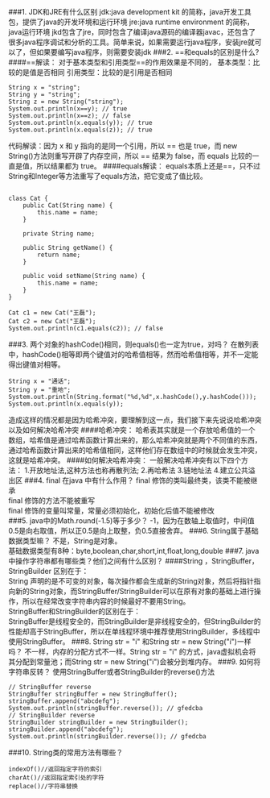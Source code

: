 ###1. JDK和JRE有什么区别
jdk:java development kit 的简称，java开发工具包，提供了java的开发环境和运行环境
jre:java runtime environment 的简称，java运行环境
jkd包含了jre，同时包含了编译java源码的编译器javac，还包含了很多java程序调试和分析的工具。简单来说，如果需要运行java程序，安装jre就可以了，但如果要编写java程序，则需要安装jdk
###2. ==和equals的区别是什么?
####==解读：
对于基本类型和引用类型==的作用效果是不同的，
基本类型：比较的是值是否相同
引用类型：比较的是引用是否相同
```
String x = "string";
String y = "string";
String z = new String("string");
System.out.println(x==y); // true
System.out.println(x==z); // false
System.out.println(x.equals(y)); // true
System.out.println(x.equals(z)); // true
```
代码解读：因为 x 和 y 指向的是同一个引用，所以 == 也是 true，而 new String()方法则重写开辟了内存空间，所以 == 结果为 false，而 equals 比较的一直是值，所以结果都为 true。
####equals解读：
equals本质上还是==，只不过String和Integer等方法重写了equals方法，把它变成了值比较。
```

class Cat {
    public Cat(String name) {
        this.name = name;
    }

    private String name;

    public String getName() {
        return name;
    }

    public void setName(String name) {
        this.name = name;
    }
}

Cat c1 = new Cat("王磊");
Cat c2 = new Cat("王磊");
System.out.println(c1.equals(c2)); // false
```
###3. 两个对象的hashCode()相同，则equals()也一定为true，对吗？
在散列表中，hashCode()相等即两个键值对的哈希值相等，然而哈希值相等，并不一定能得出键值对相等。
```
String x = "通话";
String y = "重地";
System.out.println(String.format("%d,%d",x.hashCode(),y.hashCode()));
System.out.println(x.equals(y));
```
造成这样的情况都是因为哈希冲突，要理解到这一点，我们接下来先说说哈希冲突以及如何解决哈希冲突
####哈希冲突：
哈希表其实就是一个存放哈希值的一个数组，哈希值是通过哈希函数计算出来的，那么哈希冲突就是两个不同值的东西，通过哈希函数计算出来的哈希值相同，这样他们存在数组中的时候就会发生冲突，这就是哈希冲突。
####如何解决哈希冲突：
一般解决哈希冲突有以下四个方法：
1.开放地址法,这种方法也称再散列法;
2.再哈希法
3.链地址法
4.建立公共溢出区
###4. final 在java 中有什么作用？
final 修饰的类叫最终类，该类不能被继承<br>
final 修饰的方法不能被重写<br>
final 修饰的变量叫常量，常量必须初始化，初始化后值不能被修改<br>
###5. java中的Math.round(-1.5)等于多少？
-1，因为在数轴上取值时，中间值0.5是向右取值，所以正0.5是向上取整，负0.5直接舍弃。
###6. String属于基础数据类型嘛？
不是，String是对象。<br>
基础数据类型有8种：byte,boolean,char,short,int,float,long,double
###7. java中操作字符串都有哪些类？他们之间有什么区别？
####String ，StringBuffer，StringBuilder
区别在于：<br>
String 声明的是不可变的对象，每次操作都会生成新的String对象，然后将指针指向新的String对象，而StringBuffer/StringBuilder可以在原有对象的基础上进行操作，所以在经常改变字符串内容的时候最好不要用String。<br>
StringBuffer和StringBuilder的区别在于：<br>
StringBuffer是线程安全的，而StringBuilder是非线程安全的，但StringBuilder的性能却高于StringBuffer，所以在单线程环境中推荐使用StringBuilder，多线程中使用StringBuffer。
###8. String str = "i" 和String str = new String("i")一样吗？
不一样，内存的分配方式不一样。String str = "i" 的方式，java虚拟机会将其分配到常量池；而String str = new String("i")会被分到堆内存。
###9. 如何将字符串反转？
使用StringBuffer或者StringBuilder的reverse()方法
```
// StringBuffer reverse
StringBuffer stringBuffer = new StringBuffer();
stringBuffer.append("abcdefg");
System.out.println(stringBuffer.reverse()); // gfedcba
// StringBuilder reverse
StringBuilder stringBuilder = new StringBuilder();
stringBuilder.append("abcdefg");
System.out.println(stringBuilder.reverse()); // gfedcba
```
###10. String类的常用方法有哪些？
```
indexOf()//返回指定字符的索引
charAt()//返回指定索引处的字符
replace()//字符串替换
```
